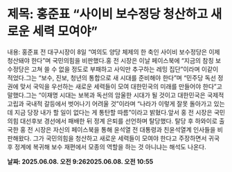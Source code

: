 # **제목: 홍준표 “사이비 보수정당 청산하고 새로운 세력 모여야”**

  내용: 홍준표 전 대구시장이 8일 “여의도 양당 체제의 한 축인 사이비 보수정당은 이제 청산돼야 한다”며 국민의힘을 비판했다.홍 전 시장은 이날 페이스북에 “지금의 참칭 보수정당은 고쳐 쓸 수 없을 정도로 부패하고 사익만 추구하는 레밍 집단”이라며 이같이 적었다.그는 “보수, 진보, 청년의 통합으로 새 시대를 준비해야 한다”며 “민주당 독선 정권에 맞서 국익을 우선하는 새로운 세력들이 모여 대한민국의 미래를 만들어야 한다”고 말했다.그는 “이재명 시대는 보복과 독선의 암울한 시대가 될 것이고 대한민국은 국제적 고립과 국내적 갈등에서 벗어나기 어려울 것”이라며 “나라가 이렇게 잘못 돌아가고 있는데 지금 당장 내가 할 일이 없다는 게 통탄할 따름”이라고 밝혔다.앞서 홍 전 시장은 국민의힘 대선후보 경선에서 패배한 뒤 정계 은퇴를 선언하며 탈당했다. 탈당 후 하와이로 출국한 홍 전 시장은 자신의 페이스북을 통해 윤석열 전 대통령과 친윤석열계 인사들을 비판해왔다. 그가 국민의힘을 청산하고 새로운 세력들이 모여야 한다고 주장하면서 귀국 후 정계에 복귀해 보수 재편에서 모종의 역할을 하는 것 아니냐는 해석도 나온다.

  **날짜: 2025.06.08. 오전 9:262025.06.08. 오전 10:55**